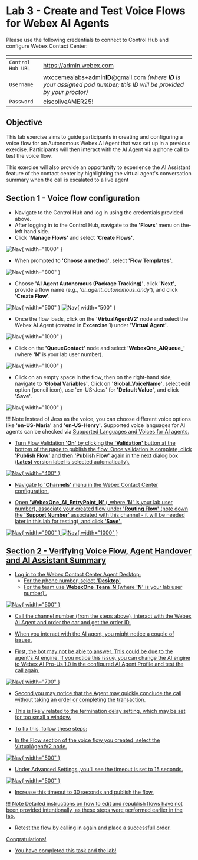 # Lab 3 - Create and Test Voice Flows for Webex AI Agents


Please use the following credentials to connect to Control Hub and configure Webex Contact Center:

| <!-- -->         | <!-- -->         |
| ---------------- | ---------------- |
| `Control Hub URL`            | <a href="https://admin.webex.com" target="_blank">https://admin.webex.com</a> |
| `Username`       | wxccemealabs+admin**ID**@gmail.com  _(where **ID** is your assigned pod number; this ID will be provided by your proctor)_ |
| `Password`       | ciscoliveAMER25! |


## **Objective**

This lab exercise aims to guide participants in creating and configuring a voice flow for an Autonomous Webex AI Agent that was set up in a previous exercise. Participants will then interact with the AI Agent via a phone call to test the voice flow. 

This exercise will also provide an opportunity to experience the AI Assistant feature of the contact center by highlighting the virtual agent's conversation summary when the call is escalated to a live agent

## **Section 1 - Voice flow configuration**

- Navigate to the Control Hub and log in using the credentials provided above.
- After logging in to the Control Hub, navigate to the **'Flows'** menu on the-left hand side.
- Click **'Manage Flows'** and select **'Create Flows'**.

![Nav](./assets/t4s1p2.png){ width="1000" }

- When prompted to **'Choose a method'**, select **'Flow Templates'**.

![Nav](./assets/t4s1p3.png){ width="800" }

- Choose **'AI Agent Autonomous (Package Tracking)'**, click **'Next'**, provide a flow name (e.g., '_ai_agent_autonomous_andy_'), and click **'Create Flow'**.

![Nav](./assets/t4s1p4.png){ width="500" }
![Nav](./assets/t4s1p5.png){ width="500" }

- Once the flow loads, click on the **'VirtualAgentV2'** node and select the Webex AI Agent (created in **Excercise 1**) under **'Virtual Agent'**.

![Nav](./assets/t4s1p6.png){ width="1000" }

- Click on the **'QueueContact'** node and select **'WebexOne_AIQueue_<n>'** (where **'N'** is your lab user number).

![Nav](./assets/t4s1p7.png){ width="1000" }

- Click on an empty space in the flow, then on the right-hand side, navigate to **'Global Variables'**. Click on **'Global_VoiceName'**, select edit option (pencil icon), use 'en-US-Jess' for **'Default Value'**, and click **'Save'**.

![Nav](./assets/t4s1p8.png){ width="1000" }

!!! Note
	    Instead of Jess as the voice, you can choose different voice options like **'en-US-Maria'** and **'en-US-Henry'**. Supported voice languages for AI agents can be checked via <a href="https://help.webex.com/en-us/article/pdef2d/Supported-languages-and-voices-for-AI-agents" target="_blank">Supported Languages and Voices for AI agents.

- Turn Flow Validation **'On'** by clicking the **'Validation'** button at the bottom of the page to publish the flow. Once validation is complete, click **'Publish Flow'** and then **'Publish Flow'** again in the next dialog box (**Latest** version label is selected automatically).

![Nav](./assets/t4s1p9.png){ width="400" }

- Navigate to **'Channels'** menu in the Webex Contact Center configuration.

- Open **'WebexOne_AI_EntryPoint_N'** (_where **'N'** is your lab user number), associate your created flow under **'Routing Flow'** (note down the **'Support Number'** associated with this channel - it will be needed later in this lab for testing), and click **'Save'**.

![Nav](./assets/t4s1p10.png){ width="900" }
![Nav](./assets/t4s1p11.png){ width="1000" }


## **Section 2 - Verifying Voice Flow, Agent Handover and AI Assistant Summary**

- Log in to the Webex Contact Center Agent Desktop:
	- For the phone number, select **'Desktop'** 
	- For the team use **WebexOne_Team_N** (where **'N'** is your lab user number)'.

![Nav](./assets/t4s1p11.1.png){ width="500" }

- Call the channel number (from the steps above), interact with the Webex AI Agent and order the car and get the order ID. 

- When you interact with the AI agent, you might notice a couple of issues.

- First, the bot may not be able to answer. This could be due to the agent's AI engine. If you notice this issue, you can change the AI engine to Webex AI Pro-Us 1.0 in the configured AI Agent Profile and test the call again. 

![Nav](./assets/t4s1p14.png){ width="700" }

- Second you may notice that the Agent may quickly conclude the call without taking an order or completing the transaction. 

- This is likely related to the termination delay setting, which may be set for too small a window.

- To fix this, follow these steps:

- In the Flow section of the voice flow you created, select the VirtualAgentV2 node.

![Nav](./assets/t4s1p12.png){ width="500" }

- Under Advanced Settings, you'll see the timeout is set to 15 seconds.

![Nav](./assets/t4s1p13.png){ width="500" }

- Increase this timeout to 30 seconds and publish the flow.

!!! Note 
		Detailed instructions on how to edit and republish flows have not been provided intentionally, as these steps were performed earlier in the lab.

- Retest the flow by calling in again and place a successfull order. 

Congratulations! 
- You have completed this task and the lab!